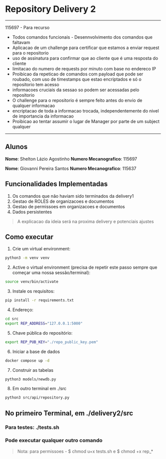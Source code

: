 # Repository Delivery 2

-----------------------
115697 - Para recurso
- Todos comandos funcionais - Desennvolvimento dos comandos que faltavam
- Aplicacao de um challenge para certificar que estamos a enviar request para o repositorio
- uso de assinatura para confirmar que ao cliente que é uma resposta do cliente
- limitacao do numero de requests por minuto com base no endereco IP
- Proibicao da repeticao de comandos com payload que pode ser roubado, com uso de timestamps que estao encriptados e só o repositorio tem acesso
- informacoes cruciais da sessao so podem ser acessadas pelo repositorio
- O challenge para o repositorio é sempre feito antes do envio de qualquer informacao
- encriptacao de toda a informacao trocada, independentemente do nivel de importancia da informacao
- Proibicao ao tentar assumir o lugar de Manager por parte de um subject qualquer
-----------------------

## Alunos
**Nome**: Shelton Lázio Agostinho
**Numero Mecanografico**: 115697

**Nome**: Giovanni Pereira Santos
**Numero Mecanografico**: 115637

## Funcionalidades Implementadas
1. Os comandos que não haviam sido terminados da delivery1
2. Gestao de ROLES de organizacoes e documentos
3. Gestao de permissoes em organizacoes e documentos
4. Dados persistentes

> A explicacao da ideia será na proxima delivery e potenciais ajustes


## Como executar
1. Crie um virtual environment:
```bash
python3 -m venv venv
```

2. Active o virtual environment (precisa de repetir este passo sempre que começar uma nossa sessão/terminal):
```bash
source venv/bin/activate
```

3. Instale os requisitos:
```bash
pip install -r requirements.txt
```

4. Endereço:
```bash
cd src
export REP_ADDRESS="127.0.0.1:5000"
```
5. Chave pública do repositório:
```bash
export REP_PUB_KEY="./repo_public_key.pem"
```

6. Iniciar a base de dados
```bash
docker compose up -d
```

7. Construir as tabelas
```bash
python3 models/newdb.py
```

8. Em outro terminal em ./src
```bash
python3 src/api/repository.py
```

## No primeiro Terminal, em ./delivery2/src
### Para testes: ./tests.sh
### Pode executar qualquer outro comando

> Nota: para permissoes - $ chmod u+x tests.sh e $ chmod +x rep_*